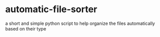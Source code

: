 # automatic-file-sorter
a short and simple python script to help organize the files automatically based on their type
